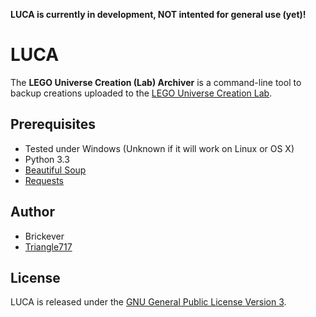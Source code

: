 **LUCA is currently in development, NOT intented for general use (yet)!**

LUCA
====
The **LEGO Universe Creation (Lab) Archiver** is a command-line tool to backup creations uploaded to the [LEGO Universe Creation Lab](http://universe.lego.com/en-us/community/creationlab/displaychallengelist.aspx). 


Prerequisites
-------------
* Tested under Windows (Unknown if it will work on Linux or OS X)
* Python 3.3
* [Beautiful Soup](http://www.crummy.com/software/BeautifulSoup/)
* [Requests](http://docs.python-requests.org/en/latest/)


Author
------
* Brickever
* [Triangle717](https://github.com/le717)


License
-------
LUCA is released under the [GNU General Public License Version 3](https://gnu.org/licenses/gpl-3.0.txt).
